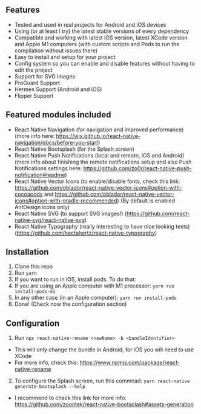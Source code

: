 ## Features
- Tested and used in real projects for Android and iOS devices
- Using (or at least I try) the latest stable versions of every dependency
- Compatible and working with latest iOS version, latest XCode version and Apple M1 computers (with custom scripts and Pods to run the compilation without issues there)
- Easy to install and setup for your project
- Config system so you can enable and disable features without having to edit the project
- Support for SVG images
- ProGuard Support
- Hermes Support (Android and iOS)
- Flipper Support

## Featured modules included
- React Native Navigation (for navigation and improved performance) (more info here: https://wix.github.io/react-native-navigation/docs/before-you-start)
- React Native Bootsplash (for the Splash screen)
- React Native Push Notifications (local and remote, iOS and Android) (more info about finishing the remote notifications setup and also Push Notifications settings here: https://github.com/zo0r/react-native-push-notification#readme)
- React Native Vector Icons (to enable/disable fonts, check this link: https://github.com/oblador/react-native-vector-icons#option-with-cocoapods and https://github.com/oblador/react-native-vector-icons#option-with-gradle-recommended) (By default is enabled AntDesign icons only)
- React Native SVG (to support SVG images!) (https://github.com/react-native-svg/react-native-svg)
- React Native Typography (really interesting to have nice looking texts) (https://github.com/hectahertz/react-native-typography)

## Installation
1. Clone this repo
2. Run `yarn`
3. If you want to run in iOS, install pods. To do that:
  1. If you are using an Apple computer with M1 processor: `yarn run install-pods-m1`
  2. In any other case (in an Apple computer): `yarn run install-pods`
4. Done! (Check now the configuration section)

## Configuration
1. Run `npx react-native-rename <newName> -b <bundleIdentifier>`
  - This will only change the bundle in Android, for iOS you will need to use XCode
  - For more info, check this: https://www.npmjs.com/package/react-native-rename
2. To configure the Splash screen, run this commnad: `yarn react-native generate-bootsplash --help`
  - I recommend to check this link for more info: https://github.com/zoontek/react-native-bootsplash#assets-generation